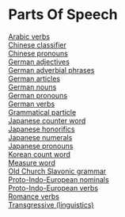 # Parts Of Speech
[Arabic verbs](https://en.wikipedia.org/wiki/Arabic_verbs)<br>
[Chinese classifier](https://en.wikipedia.org/wiki/Chinese_classifier)<br>
[Chinese pronouns](https://en.wikipedia.org/wiki/Chinese_pronouns)<br>
[German adjectives](https://en.wikipedia.org/wiki/German_adjectives)<br>
[German adverbial phrases](https://en.wikipedia.org/wiki/German_adverbial_phrases)<br>
[German articles](https://en.wikipedia.org/wiki/German_articles)<br>
[German nouns](https://en.wikipedia.org/wiki/German_nouns)<br>
[German pronouns](https://en.wikipedia.org/wiki/German_pronouns)<br>
[German verbs](https://en.wikipedia.org/wiki/German_verbs)<br>
[Grammatical particle](https://en.wikipedia.org/wiki/Grammatical_particle)<br>
[Japanese counter word](https://en.wikipedia.org/wiki/Japanese_counter_word)<br>
[Japanese honorifics](https://en.wikipedia.org/wiki/Japanese_honorifics)<br>
[Japanese numerals](https://en.wikipedia.org/wiki/Japanese_numerals)<br>
[Japanese pronouns](https://en.wikipedia.org/wiki/Japanese_pronouns)<br>
[Korean count word](https://en.wikipedia.org/wiki/Korean_count_word)<br>
[Measure word](https://en.wikipedia.org/wiki/Measure_word)<br>
[Old Church Slavonic grammar](https://en.wikipedia.org/wiki/Old_Church_Slavonic_grammar)<br>
[Proto-Indo-European nominals](https://en.wikipedia.org/wiki/Proto-Indo-European_nominals)<br>
[Proto-Indo-European verbs](https://en.wikipedia.org/wiki/Proto-Indo-European_verbs)<br>
[Romance verbs](https://en.wikipedia.org/wiki/Romance_verbs)<br>
[Transgressive (linguistics)](https://en.wikipedia.org/wiki/Transgressive_(linguistics))<br>
